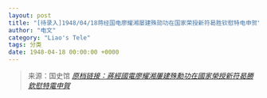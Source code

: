```yaml
---
layout: post
title: "[待录入]1948/04/18蒋经国电廖耀湘屡建殊勋功在国家荣授新符曷胜钦慰特电申贺"
author: "电文"
category: "Liao's Tele"
tags: 分类
date: 1948-04-18 00:00:00 +0000
---
```

> 来源：国史馆 [*原档链接：蔣經國電廖耀湘屢建殊勳功在國家榮授新符曷勝欽慰特電申賀*](https://ahonline.drnh.gov.tw/index.php?act=Display/image/5894503mMKO9Ie#cdJ)